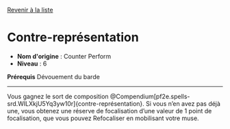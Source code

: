 [Revenir à la liste](list.md)

# Contre-représentation

 * **Nom d'origine** : Counter Perform
 * **Niveau** : 6


<p><strong>Prérequis</strong> Dévouement du barde</p>
<hr>
<p>Vous gagnez le sort de composition @Compendium[pf2e.spells-srd.WILXkjU5Yq3yw10r]{contre-représentation}. Si vous n’en avez pas déjà une, vous obtenez une réserve de focalisation d’une valeur de 1 point de focalisation, que vous pouvez Refocaliser en mobilisant votre muse.</p>